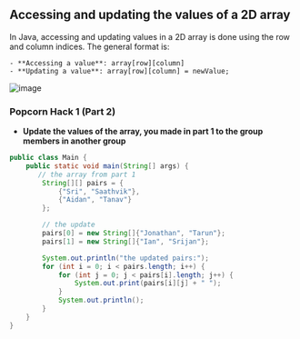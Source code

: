 ## Accessing and updating the values of a 2D array
In Java, accessing and updating values in a 2D array is done using the row and column indices. The general format is:

~~~
- **Accessing a value**: array[row][column]
- **Updating a value**: array[row][column] = newValue;
~~~

![image](https://github.com/user-attachments/assets/b1f79b97-f81b-4ea5-951d-5c098fae0767)


### Popcorn Hack 1 (Part 2)
- **Update the values of the array, you made in part 1 to the group members in another group**




```Java
public class Main {
    public static void main(String[] args) {
       // the array from part 1
        String[][] pairs = {
            {"Sri", "Saathvik"},
            {"Aidan", "Tanav"}
        };

        // the update
        pairs[0] = new String[]{"Jonathan", "Tarun"};   
        pairs[1] = new String[]{"Ian", "Srijan"};  

        System.out.println("the updated pairs:");
        for (int i = 0; i < pairs.length; i++) {
            for (int j = 0; j < pairs[i].length; j++) {
                System.out.print(pairs[i][j] + " ");
            }
            System.out.println();
        }
    }
}

```

